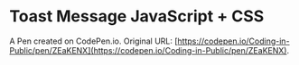 # Toast Message JavaScript + CSS

A Pen created on CodePen.io. Original URL: [https://codepen.io/Coding-in-Public/pen/ZEaKENX](https://codepen.io/Coding-in-Public/pen/ZEaKENX).

